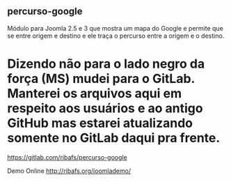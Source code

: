 ## percurso-google
Módulo para Joomla 2.5 e 3 que mostra um mapa do Google e permite que se entre origem e destino e ele traça o percurso entre a origem e o destino.

# Dizendo não para o lado negro da força (MS) mudei para o GitLab. Manterei os arquivos aqui em respeito aos usuários e ao antigo GitHub mas estarei atualizando somente no GitLab daqui pra frente.
https://gitlab.com/ribafs/percurso-google


Demo Online
http://ribafs.org/joomlademo/
